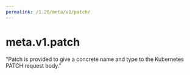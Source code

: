 ```yaml
---
permalink: /1.26/meta/v1/patch/
---
```


# meta.v1.patch

"Patch is provided to give a concrete name and type to the Kubernetes PATCH request body."